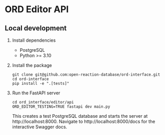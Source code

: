# ORD Editor API

## Local development

1. Install dependencies

   * PostgreSQL
   * Python >= 3.10

2. Install the package

    ```shell
    git clone git@github.com:open-reaction-database/ord-interface.git
    cd ord-interface
    pip install -e ".[tests]"
    ```

3. Run the FastAPI server

    ```shell
    cd ord_interface/editor/api
    ORD_EDITOR_TESTING=TRUE fastapi dev main.py
    ```
    
    This creates a test PostgreSQL database and starts the server at http://localhost:8000. Navigate to
    http://localhost:8000/docs for the interactive Swagger docs.

